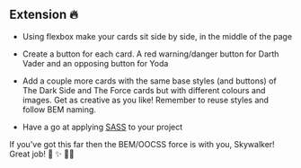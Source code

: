 ## Extension 🔥

- Using flexbox make your cards sit side by side, in the middle of the page

- Create a button for each card. A red warning/danger button for Darth Vader and an opposing button for Yoda

- Add a couple more cards with the same base styles (and buttons) of The Dark Side and The Force cards but with different colours and images. Get as creative as you like! Remember to reuse styles and follow BEM naming.

- Have a go at applying [SASS](https://sass-lang.com/) to your project


If you've got this far then the BEM/OOCSS force is with you, Skywalker! Great job! 🙏 ✨ 🧘‍♀️
